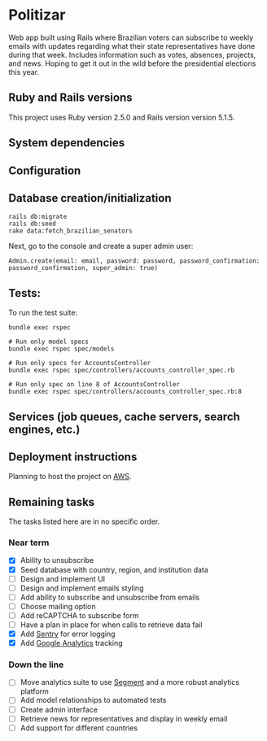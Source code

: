 # Politizar

Web app built using Rails where Brazilian voters can subscribe to weekly emails with updates regarding what their state representatives have done during that week. Includes information such as votes, absences, projects, and news. Hoping to get it out in the wild before the presidential elections this year.

## Ruby and Rails versions

This project uses Ruby version 2.5.0 and Rails version version 5.1.5.

## System dependencies

## Configuration

## Database creation/initialization

```
rails db:migrate
rails db:seed
rake data:fetch_brazilian_senators
```

Next, go to the console and create a super admin user:

```
Admin.create(email: email, password: password, password_confirmation: password_confirmation, super_admin: true)
```

## Tests:

To run the test suite:

```
bundle exec rspec

# Run only model specs
bundle exec rspec spec/models

# Run only specs for AccountsController
bundle exec rspec spec/controllers/accounts_controller_spec.rb

# Run only spec on line 8 of AccountsController
bundle exec rspec spec/controllers/accounts_controller_spec.rb:8
```

## Services (job queues, cache servers, search engines, etc.)

## Deployment instructions

Planning to host the project on [AWS](https://hackernoon.com/how-to-setup-and-deploy-a-rails-5-app-on-aws-beanstalk-with-postgresql-redis-and-more-88a38355f1ea).

## Remaining tasks

The tasks listed here are in no specific order.

### Near term

- [x] Ability to unsubscribe
- [x] Seed database with country, region, and institution data
- [ ] Design and implement UI
- [ ] Design and implement emails styling
- [ ] Add ability to subscribe and unsubscribe from emails
- [ ] Choose mailing option
- [ ] Add reCAPTCHA to subscribe form
- [ ] Have a plan in place for when calls to retrieve data fail
- [x] Add [Sentry](https://sentry.io/welcome/) for error logging
- [x] Add [Google Analytics](https://www.google.com/analytics/) tracking

### Down the line

- [ ] Move analytics suite to use [Segment](https://segment.com/) and a more robust analytics platform
- [ ] Add model relationships to automated tests
- [ ] Create admin interface
- [ ] Retrieve news for representatives and display in weekly email
- [ ] Add support for different countries
